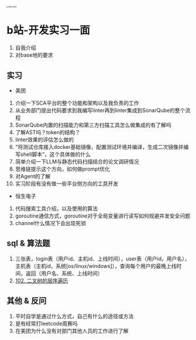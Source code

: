 <img src="https://typora-dusong.oss-cn-chengdu.aliyuncs.com/IMG_1648.png" alt="IMG_1648" style="zoom: 33%;" />

# b站-开发实习一面

1. 自我介绍
2. 对base地的要求

## 实习

- 美团

1. 介绍一下SCA平台的整个功能和架构以及我负责的工作
2. 从业务部门提出代码要求到我编写linter再到linter集成到SonarQube的整个流程
3. SonarQube内置的扫描能力和第三方扫描工具怎么做集成的有了解吗
4. 了解AST吗？token的结构？
5. linter效果的评估怎么做的
6. ”将测试仓库接入docker基础镜像，配置测试环境并编译，生成二次镜像并编写shell脚本“，这个具体做的什么
7. 简单介绍一下LLM与静态代码扫描结合的论文调研情况
8. 思维链提示这个方向，如何做prompt优化
9. 对Agent的了解
10. 实习阶段有没有做一些平台侧方向的工具开发

- 恒生电子

1. 代码搜索工具介绍，以及使用的算法
2. goroutine通信方式，goroutine对于全局变量进行读写如何规避并发安全问题
3. channel什么情况下会出现死锁

## sql & 算法题

1. 三张表，login表（用户id、主机id、上线时间），user表（用户id，用户名），主机表（主机id，系统[os/linux/windows]），查询每个用户的最晚上线时间，返回（用户名、系统、上线时间）
2. [102. 二叉树的层序遍历](https://leetcode.cn/problems/binary-tree-level-order-traversal/)



## 其他 & 反问

1. 平时自学是通过什么方式，自己有什么的途径或方法
2. 是有经常打leetcode周赛吗
3. 在美团为什么没有对部门其他人员的工作进行了解
